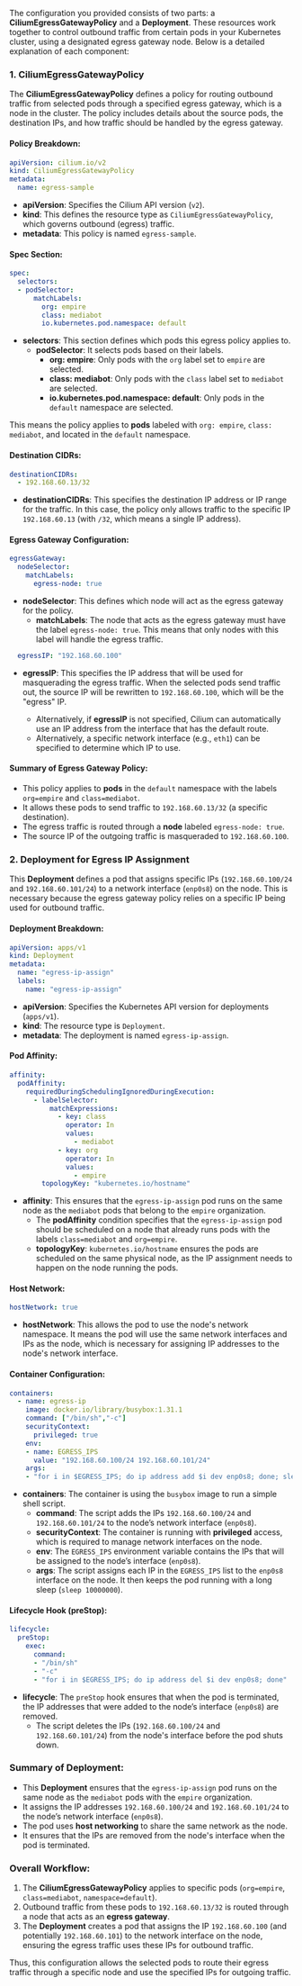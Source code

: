 The configuration you provided consists of two parts: a **CiliumEgressGatewayPolicy** and a **Deployment**. These resources work together to control outbound traffic from certain pods in your Kubernetes cluster, using a designated egress gateway node. Below is a detailed explanation of each component:

### 1. **CiliumEgressGatewayPolicy**
The **CiliumEgressGatewayPolicy** defines a policy for routing outbound traffic from selected pods through a specified egress gateway, which is a node in the cluster. The policy includes details about the source pods, the destination IPs, and how traffic should be handled by the egress gateway.

#### **Policy Breakdown:**

```yaml
apiVersion: cilium.io/v2
kind: CiliumEgressGatewayPolicy
metadata:
  name: egress-sample
```
- **apiVersion**: Specifies the Cilium API version (`v2`).
- **kind**: This defines the resource type as `CiliumEgressGatewayPolicy`, which governs outbound (egress) traffic.
- **metadata**: This policy is named `egress-sample`.

#### **Spec Section**:
```yaml
spec:
  selectors:
  - podSelector:
      matchLabels:
        org: empire
        class: mediabot
        io.kubernetes.pod.namespace: default
```
- **selectors**: This section defines which pods this egress policy applies to.
  - **podSelector**: It selects pods based on their labels.
    - **org: empire**: Only pods with the `org` label set to `empire` are selected.
    - **class: mediabot**: Only pods with the `class` label set to `mediabot` are selected.
    - **io.kubernetes.pod.namespace: default**: Only pods in the `default` namespace are selected.

This means the policy applies to **pods** labeled with `org: empire`, `class: mediabot`, and located in the `default` namespace.

#### **Destination CIDRs**:
```yaml
destinationCIDRs:
  - 192.168.60.13/32
```
- **destinationCIDRs**: This specifies the destination IP address or IP range for the traffic. In this case, the policy only allows traffic to the specific IP `192.168.60.13` (with `/32`, which means a single IP address).

#### **Egress Gateway Configuration**:
```yaml
egressGateway:
  nodeSelector:
    matchLabels:
      egress-node: true
```
- **nodeSelector**: This defines which node will act as the egress gateway for the policy.
  - **matchLabels**: The node that acts as the egress gateway must have the label `egress-node: true`. This means that only nodes with this label will handle the egress traffic.

```yaml
  egressIP: "192.168.60.100"
```
- **egressIP**: This specifies the IP address that will be used for masquerading the egress traffic. When the selected pods send traffic out, the source IP will be rewritten to `192.168.60.100`, which will be the "egress" IP.

  - Alternatively, if **egressIP** is not specified, Cilium can automatically use an IP address from the interface that has the default route.
  - Alternatively, a specific network interface (e.g., `eth1`) can be specified to determine which IP to use.

#### **Summary of Egress Gateway Policy**:
- This policy applies to **pods** in the `default` namespace with the labels `org=empire` and `class=mediabot`.
- It allows these pods to send traffic to `192.168.60.13/32` (a specific destination).
- The egress traffic is routed through a **node** labeled `egress-node: true`.
- The source IP of the outgoing traffic is masqueraded to `192.168.60.100`.

### 2. **Deployment for Egress IP Assignment**

This **Deployment** defines a pod that assigns specific IPs (`192.168.60.100/24` and `192.168.60.101/24`) to a network interface (`enp0s8`) on the node. This is necessary because the egress gateway policy relies on a specific IP being used for outbound traffic.

#### **Deployment Breakdown**:

```yaml
apiVersion: apps/v1
kind: Deployment
metadata:
  name: "egress-ip-assign"
  labels:
    name: "egress-ip-assign"
```
- **apiVersion**: Specifies the Kubernetes API version for deployments (`apps/v1`).
- **kind**: The resource type is `Deployment`.
- **metadata**: The deployment is named `egress-ip-assign`.

#### **Pod Affinity**:
```yaml
affinity:
  podAffinity:
    requiredDuringSchedulingIgnoredDuringExecution:
      - labelSelector:
          matchExpressions:
            - key: class
              operator: In
              values:
                - mediabot
            - key: org
              operator: In
              values:
                - empire
        topologyKey: "kubernetes.io/hostname"
```
- **affinity**: This ensures that the `egress-ip-assign` pod runs on the same node as the `mediabot` pods that belong to the `empire` organization.
  - The **podAffinity** condition specifies that the `egress-ip-assign` pod should be scheduled on a node that already runs pods with the labels `class=mediabot` and `org=empire`.
  - **topologyKey**: `kubernetes.io/hostname` ensures the pods are scheduled on the same physical node, as the IP assignment needs to happen on the node running the pods.

#### **Host Network**:
```yaml
hostNetwork: true
```
- **hostNetwork**: This allows the pod to use the node's network namespace. It means the pod will use the same network interfaces and IPs as the node, which is necessary for assigning IP addresses to the node's network interface.

#### **Container Configuration**:
```yaml
containers:
  - name: egress-ip
    image: docker.io/library/busybox:1.31.1
    command: ["/bin/sh","-c"]
    securityContext:
      privileged: true
    env:
    - name: EGRESS_IPS
      value: "192.168.60.100/24 192.168.60.101/24"
    args:
    - "for i in $EGRESS_IPS; do ip address add $i dev enp0s8; done; sleep 10000000"
```
- **containers**: The container is using the `busybox` image to run a simple shell script.
  - **command**: The script adds the IPs `192.168.60.100/24` and `192.168.60.101/24` to the node’s network interface (`enp0s8`).
  - **securityContext**: The container is running with **privileged** access, which is required to manage network interfaces on the node.
  - **env**: The `EGRESS_IPS` environment variable contains the IPs that will be assigned to the node’s interface (`enp0s8`).
  - **args**: The script assigns each IP in the `EGRESS_IPS` list to the `enp0s8` interface on the node. It then keeps the pod running with a long sleep (`sleep 10000000`).

#### **Lifecycle Hook (preStop)**:
```yaml
lifecycle:
  preStop:
    exec:
      command:
      - "/bin/sh"
      - "-c"
      - "for i in $EGRESS_IPS; do ip address del $i dev enp0s8; done"
```
- **lifecycle**: The `preStop` hook ensures that when the pod is terminated, the IP addresses that were added to the node’s interface (`enp0s8`) are removed.
  - The script deletes the IPs (`192.168.60.100/24` and `192.168.60.101/24`) from the node's interface before the pod shuts down.

### **Summary of Deployment**:
- This **Deployment** ensures that the `egress-ip-assign` pod runs on the same node as the `mediabot` pods with the `empire` organization.
- It assigns the IP addresses `192.168.60.100/24` and `192.168.60.101/24` to the node’s network interface (`enp0s8`).
- The pod uses **host networking** to share the same network as the node.
- It ensures that the IPs are removed from the node's interface when the pod is terminated.

### **Overall Workflow**:
1. The **CiliumEgressGatewayPolicy** applies to specific pods (`org=empire`, `class=mediabot`, `namespace=default`).
2. Outbound traffic from these pods to `192.168.60.13/32` is routed through a node that acts as an **egress gateway**.
3. The **Deployment** creates a pod that assigns the IP `192.168.60.100` (and potentially `192.168.60.101`) to the network interface on the node, ensuring the egress traffic uses these IPs for outbound traffic.

Thus, this configuration allows the selected pods to route their egress traffic through a specific node and use the specified IPs for outgoing traffic.